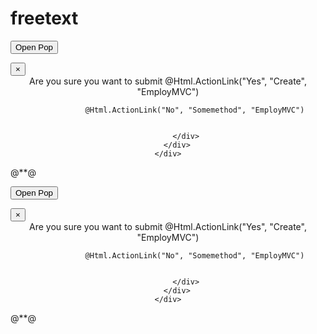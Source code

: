 # freetext



<button type="button" name="btnLink" id="btnLink">Open Pop</button>

<div class="modal fade" id="ModalPopUp" role="dialog">
    <div class="modal-dialog err-pop" style="">
        <div class="modal-content">
            <div class="modal-header">
                <button id="DivClose" type="button" class="close" data-dismiss="modal">&times;</button>
            </div>
            <div class="modal-body" style="text-align:center;">
                Are you sure you want to submit
                @Html.ActionLink("Yes", "Create", "EmployMVC")

                @Html.ActionLink("No", "Somemethod", "EmployMVC")


            </div>
        </div>
    </div>
</div>
<script src="~/Scripts/jquery-3.3.1.js"></script>
@*<script src="https://code.jquery.com/jquery-1.10.0.min.js"
        integrity="sha256-2+LznWeWgL7AJ1ciaIG5rFP7GKemzzl+K75tRyTByOE="
        crossorigin="anonymous"></script>*@
<script>
    $("#btnLink").click(function () {
        $('#ModalPopUp').modal('show');
    })
</script>



<button type="button" name="btnLink" id="btnLink">Open Pop</button>

<div class="modal fade" id="ModalPopUp" role="dialog">
    <div class="modal-dialog err-pop" style="">
        <div class="modal-content">
            <div class="modal-header">
                <button id="DivClose" type="button" class="close" data-dismiss="modal">&times;</button>
            </div>
            <div class="modal-body" style="text-align:center;">
                Are you sure you want to submit
                @Html.ActionLink("Yes", "Create", "EmployMVC")

                @Html.ActionLink("No", "Somemethod", "EmployMVC")


            </div>
        </div>
    </div>
</div>
<script src="~/Scripts/jquery-3.3.1.js"></script>
@*<script src="https://code.jquery.com/jquery-1.10.0.min.js"
        integrity="sha256-2+LznWeWgL7AJ1ciaIG5rFP7GKemzzl+K75tRyTByOE="
        crossorigin="anonymous"></script>*@
<script>
    $("#btnLink").click(function () {
        $('#ModalPopUp').modal('show');
    })
</script>
